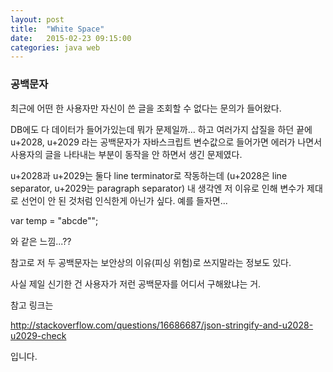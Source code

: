 ```yaml
---
layout: post
title:  "White Space"
date:   2015-02-23 09:15:00
categories: java web
---
```



### 공백문자
  
  
최근에 어떤 한 사용자만 자신이 쓴 글을
조회할 수 없다는 문의가 들어왔다.

DB에도 다 데이터가 들어가있는데 뭐가 문제일까...
하고 여러가지 삽질을 하던 끝에
u+2028, u+2029 라는 공백문자가 자바스크립트 변수값으로 들어가면 에러가 나면서
사용자의 글을 나타내는 부분이 동작을 안 하면서 생긴 문제였다.

u+2028과 u+2029는 둘다 line terminator로 작동하는데
(u+2028은 line separator, u+2029는 paragraph separator)
내 생각엔 저 이유로 인해 변수가 제대로 선언이 안 된 것처럼 인식한게 아닌가 싶다.
예를 들자면...

  var temp = "abcde"";

와 같은 느낌...??

참고로 저 두 공백문자는 보안상의 이유(피싱 위험)로 쓰지말라는 정보도 있다.

사실 제일 신기한 건 사용자가 저런 공백문자를 어디서 구해왔냐는 거.


참고 링크는
  
  http://stackoverflow.com/questions/16686687/json-stringify-and-u2028-u2029-check
  
입니다.
